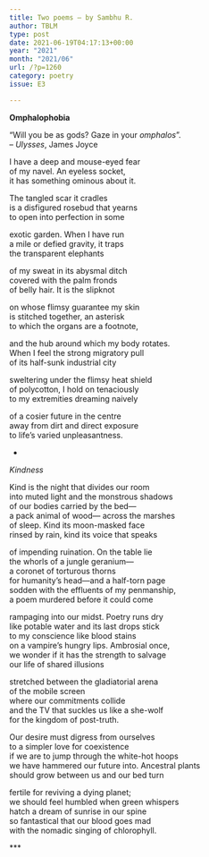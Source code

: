 ```yaml
---
title: Two poems – by Sambhu R.
author: TBLM
type: post
date: 2021-06-19T04:17:13+00:00
year: "2021"
month: "2021/06"
url: /?p=1260
category: poetry
issue: E3

---
```

**Omphalophobia**

“Will you be as gods? Gaze in your _omphalos_”.  
&#8211; _Ulysses_, James Joyce

I have a deep and mouse-eyed fear  
of my navel. An eyeless socket,  
it has something ominous about it.

The tangled scar it cradles  
is a disfigured rosebud that yearns  
to open into perfection in some

exotic garden. When I have run  
a mile or defied gravity, it traps  
the transparent elephants

of my sweat in its abysmal ditch  
covered with the palm fronds  
of belly hair. It is the slipknot

on whose flimsy guarantee my skin  
is stitched together, an asterisk  
to which the organs are a footnote,

and the hub around which my body rotates.  
When I feel the strong migratory pull  
of its half-sunk industrial city

sweltering under the flimsy heat shield  
of polycotton, I hold on tenaciously  
to my extremities dreaming naively

of a cosier future in the centre  
away from dirt and direct exposure  
to life’s varied unpleasantness.

*

_Kindness_

Kind is the night that divides our room  
into muted light and the monstrous shadows  
of our bodies carried by the bed—  
a pack animal of wood— across the marshes  
of sleep. Kind its moon-masked face  
rinsed by rain, kind its voice that speaks

of impending ruination. On the table lie  
the whorls of a jungle geranium—  
a coronet of torturous thorns  
for humanity’s head—and a half-torn page  
sodden with the effluents of my penmanship,  
a poem murdered before it could come

rampaging into our midst. Poetry runs dry  
like potable water and its last drops stick  
to my conscience like blood stains  
on a vampire’s hungry lips. Ambrosial once,  
we wonder if it has the strength to salvage  
our life of shared illusions

stretched between the gladiatorial arena  
of the mobile screen  
where our commitments collide  
and the TV that suckles us like a she-wolf  
for the kingdom of post-truth.

Our desire must digress from ourselves  
to a simpler love for coexistence  
if we are to jump through the white-hot hoops  
we have hammered our future into. Ancestral plants  
should grow between us and our bed turn

fertile for reviving a dying planet;  
we should feel humbled when green whispers  
hatch a dream of sunrise in our spine  
so fantastical that our blood goes mad  
with the nomadic singing of chlorophyll.

\***
